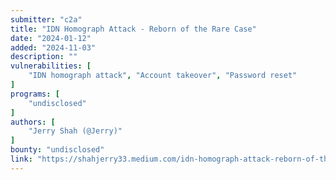 ```yaml
---
submitter: "c2a"
title: "IDN Homograph Attack - Reborn of the Rare Case"
date: "2024-01-12"
added: "2024-11-03"
description: ""
vulnerabilities: [
    "IDN homograph attack", "Account takeover", "Password reset"
]
programs: [
    "undisclosed"
]
authors: [
    "Jerry Shah (@Jerry)"
]
bounty: "undisclosed"
link: "https://shahjerry33.medium.com/idn-homograph-attack-reborn-of-the-rare-case-99fa1e342352"
---
```




